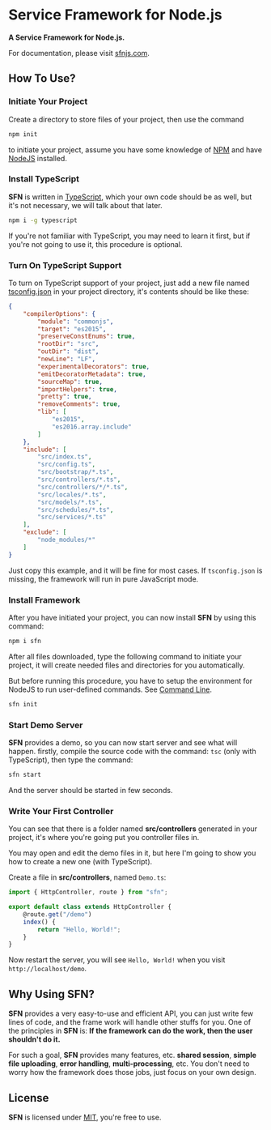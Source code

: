# Service Framework for Node.js

**A Service Framework for Node.js.**

For documentation, please visit [sfnjs.com](https://sfnjs.com).

## How To Use?

### Initiate Your Project

Create a directory to store files of your project, then use the command

```sh
npm init
```

to initiate your project, assume you have some knowledge of 
[NPM](https://www.npmjs.com/) and have [NodeJS](https://nodejs.org) installed.

### Install TypeScript

**SFN** is written in [TypeScript](https://www.typescriptlang.org), which your
own code should be as well, but it's not necessary, we will talk about that 
later.

```sh
npm i -g typescript
```

If you're not familiar with TypeScript, you may need to learn it first, but 
if you're not going to use it, this procedure is optional.

### Turn On TypeScript Support

To turn on TypeScript support of your project, just add a new file named 
[tsconfig.json](https://www.typescriptlang.org/docs/handbook/tsconfig-json.html)
in your project directory, it's contents should be like these:

```json
{
    "compilerOptions": {
        "module": "commonjs",
        "target": "es2015",
        "preserveConstEnums": true,
        "rootDir": "src",
        "outDir": "dist",
        "newLine": "LF",
        "experimentalDecorators": true,
        "emitDecoratorMetadata": true,
        "sourceMap": true,
        "importHelpers": true,
        "pretty": true,
        "removeComments": true,
        "lib": [
            "es2015",
            "es2016.array.include"
        ]
    },
    "include": [
        "src/index.ts",
        "src/config.ts",
        "src/bootstrap/*.ts",
        "src/controllers/*.ts",
        "src/controllers/*/*.ts",
        "src/locales/*.ts",
        "src/models/*.ts",
        "src/schedules/*.ts",
        "src/services/*.ts"
    ],
    "exclude": [
        "node_modules/*"
    ]
}
```

Just copy this example, and it will be fine for most cases. If `tsconfig.json`
is missing, the framework will run in pure JavaScript mode.

### Install Framework

After you have initiated your project, you can now install **SFN** by using 
this command:

```sh
npm i sfn
```

After all files downloaded, type the following command to initiate your project,
it will create needed files and directories for you automatically.

But before running this procedure, you have to setup the environment for NodeJS 
to run user-defined commands. See [Command Line](https://sfnjs.com/docs/command-line).

```sh
sfn init
```

### Start Demo Server

**SFN** provides a demo, so you can now start server and see what will happen.
firstly, compile the source code with the command: `tsc` (only with 
TypeScript), then type the command:

```sh
sfn start
```

And the server should be started in few seconds.

### Write Your First Controller

You can see that there is a folder named **src/controllers** generated in your 
project, it's where you're going put you controller files in.

You may open and edit the demo files in it, but here I'm going to show you how
to create a new one (with TypeScript).

Create a file in **src/controllers**, named `Demo.ts`:

```typescript
import { HttpController, route } from "sfn";

export default class extends HttpController {
    @route.get("/demo")
    index() {
        return "Hello, World!";
    }
}
```

Now restart the server, you will see `Hello, World!` when you visit 
`http://localhost/demo`.

## Why Using **SFN**?

**SFN** provides a very easy-to-use and efficient API, you can just write few 
lines of code, and the frame work will handle other stuffs for you. One of the
principles in **SFN** is: **If the framework can do the work, then the user** 
**shouldn't do it.**

For such a goal, **SFN** provides many features, etc. **shared session**, 
**simple file uploading**, **error handling**, **multi-processing**, etc. You 
don't need to worry how the framework does those jobs, just focus on your own 
design.

## License

**SFN** is licensed under [MIT](./LICENSE), you're free to use.